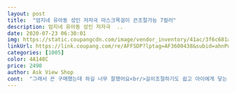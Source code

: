 ```yaml
---
layout: post 
title:  "엄지네 유아동 성인 저자극 마스크목걸이 끈조절가능 7컬러" 
description: 엄지네 유아동 성인 저자극  ..
date: 2020-07-23 06:30:01 
img: https://static.coupangcdn.com/image/vendor_inventory/41ac/3f6c681a7b735f78077fc6f66520882725b4e1923b399c72aa1a35b4eb43.jpg 
linkUrl: https://link.coupang.com/re/AFFSDP?lptag=AF3600438&subid=ahnPublicAsk&pageKey=1769107888&itemId=3012277157&vendorItemId=71000468034&traceid=V0-113-ed522e20949ace50 
categories: [1005] 
color: 4A148C 
price: 2490 
author: Ask View Shop 
cont:  "그래서 끈 구매했는데 하길 너무 잘했어요<br/>길이조절하기도 쉽고 아이에게 닿는 부분이 플라스틱으로 되어있는데 긁히지 않게 잘 되어있어서 좋았어요<br/>남편은 처음에는 이런거 왜샀냐 하더니 퇴근후에는 잘샀다고 했어요!<br/>성인인 저와 남편은 길이조절 하지않아도 그렇게 길지 않았어요<br/>아직 마스크에 익숙하지 않은 우리 아이들은 어른들을 보고 배우죠<br/>오늘도 기침으로 병원갔다가 비타민 먹겠다고 마스크 벗어버렸는데 목에 턱하니 걸려주어 안심됐어요!<br/>요새 아이들 대부분 더우니 턱에 많이 하더라구요ㅠㅠ<br/>항상 20개월인 저희 아들은 밖에서 뭘 먹거나 더울때는 마스크를 잡아 빼버리는데 그때마다 잃어버리고 끈이 끊어지고 잘 벗었다고 하더라구도 지퍼팩에 잠시 보관해두니 찝찝하더라구요<br/>" 
---
```


